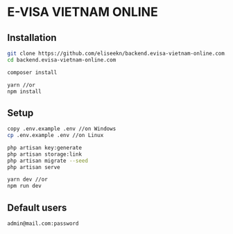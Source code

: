 # E-VISA VIETNAM ONLINE

## Installation
```bash
git clone https://github.com/eliseekn/backend.evisa-vietnam-online.com.git
cd backend.evisa-vietnam-online.com
```

```bash
composer install
```

```bash
yarn //or
npm install
```

## Setup
```bash
copy .env.example .env //on Windows
cp .env.example .env //on Linux
```

```bash
php artisan key:generate
php artisan storage:link
php artisan migrate --seed
php artisan serve
```

```bash
yarn dev //or
npm run dev
```

## Default users
```bash
admin@mail.com:password
```
